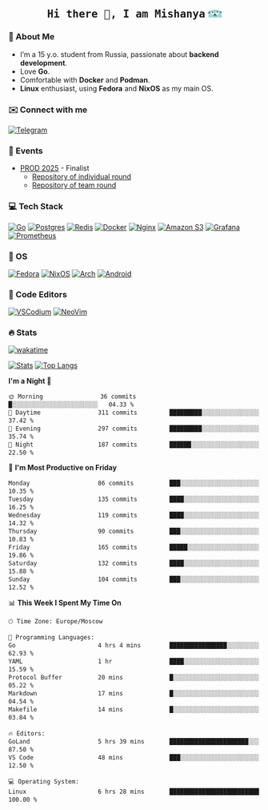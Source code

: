 <h2 align='center'><samp><strong>Hi there 👋, I am Mishanya</strong></samp> <img height="15px" src="./assets/gopher-header.png"></h2>

### 🚀 About Me

- I’m a 15 y.o. student from Russia, passionate about **backend development**.
- Love **Go**.
- Comfortable with **Docker** and **Podman**.
- **Linux** enthusiast, using **Fedora** and **NixOS** as my main OS.

### ✉️ Connect with me

[![Telegram](https://img.shields.io/badge/Telegram-2CA5E0?style=for-the-badge&logo=telegram&logoColor=white)](https://t.me/misshanya7)

### 📅 Events

- [PROD 2025](https://prodcontest.ru) - Finalist
  - [Repository of individual round](https://github.com/misshanya/PROD2025-final-individual)
  - [Repository of team round](https://github.com/Central-University-IT-prod/2025-final-command-team-32-prod-final-team/)

### 💻 Tech Stack

[![Go](https://img.shields.io/badge/Go-%2300ADD8.svg?style=for-the-badge&logo=go&logoColor=white)](#)
[![Postgres](https://img.shields.io/badge/Postgres-%23316192.svg?style=for-the-badge&logo=postgresql&logoColor=white)](#)
[![Redis](https://img.shields.io/badge/redis-%23DD0031.svg?style=for-the-badge&logo=redis&logoColor=white)](#)
[![Docker](https://img.shields.io/badge/Docker-2496ED?style=for-the-badge&logo=docker&logoColor=fff)](#)
[![Nginx](https://img.shields.io/badge/nginx-%23009639.svg?style=for-the-badge&logo=nginx&logoColor=white)](#)
[![Amazon S3](https://img.shields.io/badge/Amazon%20S3-FF9900?style=for-the-badge&logo=amazons3&logoColor=white)](#)
[![Grafana](https://img.shields.io/badge/Grafana-F2F4F9?style=for-the-badge&logo=grafana&logoColor=orange&labelColor=F2F4F9)](#)
[![Prometheus](https://img.shields.io/badge/Prometheus-000000?style=for-the-badge&logo=prometheus&labelColor=000000)](#)

### 🐧 OS

[![Fedora](https://img.shields.io/badge/Fedora-51A2DA?style=for-the-badge&logo=fedora&logoColor=fff)](#)
[![NixOS](https://img.shields.io/badge/NixOS-5277C3?style=for-the-badge&logo=nixos&logoColor=white)](#)
[![Arch](https://img.shields.io/badge/Arch%20Linux-1793D1?logo=arch-linux&logoColor=fff&style=for-the-badge)](#)
[![Android](https://img.shields.io/badge/Android-3DDC84?style=for-the-badge&logo=android&logoColor=white)](#)

### 📝 Code Editors

[![VSCodium](https://img.shields.io/badge/VSCodium-2F80ED?style=for-the-badge&logo=vscodium&logoColor=fff)](#)
[![NeoVim](https://img.shields.io/badge/NeoVim-%2357A143.svg?&style=for-the-badge&logo=neovim&logoColor=white)](#)

### 🔥 Stats

[![wakatime](https://wakatime.com/badge/user/6c2e820c-673b-4690-9190-7b15c368b37f.svg?style=for-the-badge)](https://wakatime.com/@misshanya)

[![Stats](https://github-readme-stats.vercel.app/api?username=misshanya&show_icons=true&theme=dracula)](#)
[![Top Langs](https://github-readme-stats.vercel.app/api/top-langs/?username=misshanya&layout=compact&theme=dracula)](#)

<!--START_SECTION:waka-->
**I'm a Night 🦉** 

```text
🌞 Morning                36 commits          █░░░░░░░░░░░░░░░░░░░░░░░░   04.33 % 
🌆 Daytime                311 commits         █████████░░░░░░░░░░░░░░░░   37.42 % 
🌃 Evening                297 commits         █████████░░░░░░░░░░░░░░░░   35.74 % 
🌙 Night                  187 commits         ██████░░░░░░░░░░░░░░░░░░░   22.50 % 
```
📅 **I'm Most Productive on Friday** 

```text
Monday                   86 commits          ███░░░░░░░░░░░░░░░░░░░░░░   10.35 % 
Tuesday                  135 commits         ████░░░░░░░░░░░░░░░░░░░░░   16.25 % 
Wednesday                119 commits         ████░░░░░░░░░░░░░░░░░░░░░   14.32 % 
Thursday                 90 commits          ███░░░░░░░░░░░░░░░░░░░░░░   10.83 % 
Friday                   165 commits         █████░░░░░░░░░░░░░░░░░░░░   19.86 % 
Saturday                 132 commits         ████░░░░░░░░░░░░░░░░░░░░░   15.88 % 
Sunday                   104 commits         ███░░░░░░░░░░░░░░░░░░░░░░   12.52 % 
```


📊 **This Week I Spent My Time On** 

```text
🕑︎ Time Zone: Europe/Moscow

💬 Programming Languages: 
Go                       4 hrs 4 mins        ████████████████░░░░░░░░░   62.93 % 
YAML                     1 hr                ████░░░░░░░░░░░░░░░░░░░░░   15.59 % 
Protocol Buffer          20 mins             █░░░░░░░░░░░░░░░░░░░░░░░░   05.22 % 
Markdown                 17 mins             █░░░░░░░░░░░░░░░░░░░░░░░░   04.54 % 
Makefile                 14 mins             █░░░░░░░░░░░░░░░░░░░░░░░░   03.84 % 

🔥 Editors: 
GoLand                   5 hrs 39 mins       ██████████████████████░░░   87.50 % 
VS Code                  48 mins             ███░░░░░░░░░░░░░░░░░░░░░░   12.50 % 

💻 Operating System: 
Linux                    6 hrs 28 mins       █████████████████████████   100.00 % 
```


<!--END_SECTION:waka-->
